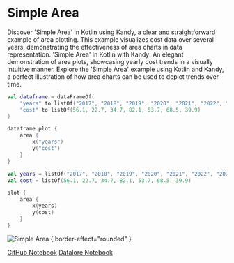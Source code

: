 # Simple Area

<web-summary>
Discover 'Simple Area' in Kotlin using Kandy, a clear and straightforward example of area plotting.
This example visualizes cost data over several years, demonstrating the effectiveness of area charts in data representation.
</web-summary>

<card-summary>
'Simple Area' in Kotlin with Kandy: An elegant demonstration of area plots, showcasing yearly cost trends in a visually intuitive manner.
</card-summary>

<link-summary>
Explore the 'Simple Area' example using Kotlin and Kandy, a perfect illustration of how area charts can be used to depict trends over time.
</link-summary>


<!---IMPORT org.jetbrains.kotlinx.kandy.letsplot.samples.Area-->

<!---FUN simple_area-->
<tabs>
<tab title="Dataframe">

```kotlin
val dataframe = dataFrameOf(
    "years" to listOf("2017", "2018", "2019", "2020", "2021", "2022", "2023"),
    "cost" to listOf(56.1, 22.7, 34.7, 82.1, 53.7, 68.5, 39.9)
)

dataframe.plot {
    area {
        x("years")
        y("cost")
    }
}
```

</tab>
<tab title="Collections">

```kotlin
val years = listOf("2017", "2018", "2019", "2020", "2021", "2022", "2023")
val cost = listOf(56.1, 22.7, 34.7, 82.1, 53.7, 68.5, 39.9)

plot {
    area {
        x(years)
        y(cost)
    }
}
```

</tab></tabs>
<!---END-->

![Simple Area](simple_area.svg) { border-effect="rounded" }

<seealso style="cards">
       <category ref="example-ktnb">
           <a href="https://github.com/Kotlin/kandy/blob/main/examples/notebooks/lets-plot/samples/area/simple_area.ipynb" summary="View the notebook on our GitHub repository">GitHub Notebook</a>
           <a href="https://datalore.jetbrains.com/report/static/KQKedA4jDrKu63O53gEN0z/LmZB0wrcS6YNG09OENeQsH" summary="Experiment with this example on Datalore">Datalore Notebook</a>
       </category>
</seealso>
